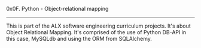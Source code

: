 0x0F. Python - Object-relational mapping

------------------------------------------------------------------------

This is part of the ALX software engineering curriculum projects.
It's about Object Relational Mapping.
It's comprised of the use of Python DB-API in this case, MySQLdb and 
using the ORM from SQLAlchemy.
